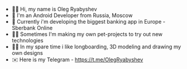- 🙋‍♂️ Hi, my name is Oleg Ryabyshev
- 🔧 I'm an Android Developer from Russia, Moscow
- 👾 Currently i'm developing the biggest banking app in Europe - Sberbank Online 
- 🧑‍🔧 Sometimes I'm making my own pet-projects to try out new technologies
- 🏄🏻 In my spare time i like longboarding, 3D modeling and drawing my own designs
- ✉️ Here is my Telegram - https://t.me/OlegRyabyshev
